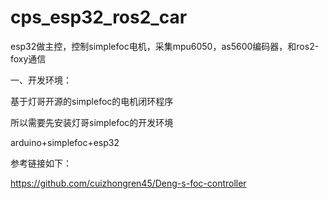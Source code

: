 # cps_esp32_ros2_car
esp32做主控，控制simplefoc电机，采集mpu6050，as5600编码器，和ros2-foxy通信

一、开发环境：

基于灯哥开源的simplefoc的电机闭环程序

所以需要先安装灯哥simplefoc的开发环境

arduino+simplefoc+esp32

参考链接如下：

https://github.com/cuizhongren45/Deng-s-foc-controller


